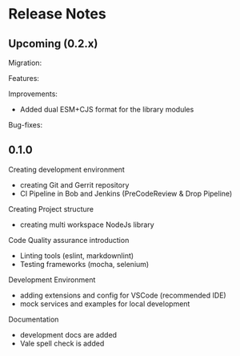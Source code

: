# Release Notes

## Upcoming (0.2.x)

Migration:

Features:

Improvements:

- Added dual ESM+CJS format for the library modules

Bug-fixes:

## 0.1.0

Creating development environment

- creating Git and Gerrit repository
- CI Pipeline in Bob and Jenkins (PreCodeReview & Drop Pipeline)

Creating Project structure

- creating multi workspace NodeJs library

Code Quality assurance introduction

- Linting tools (eslint, markdownlint)
- Testing frameworks (mocha, selenium)

Development Environment

- adding extensions and config for VSCode (recommended IDE)
- mock services and examples for local development

Documentation

- development docs are added
- Vale spell check is added

